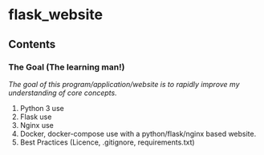 # flask_website

## Contents

### The Goal (The learning man!)
*The goal of this program/application/website is to rapidly improve my understanding of core concepts.*
1. Python 3 use
2. Flask use
3. Nginx use
4. Docker, docker-compose use with a python/flask/nginx based website.
5. Best Practices (Licence, .gitignore, requirements.txt)